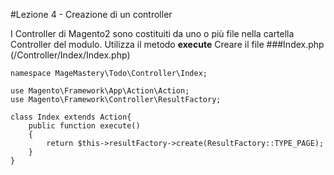 #Lezione 4 - Creazione di un controller

I Controller di Magento2 sono costituiti da uno o più file nella cartella Controller del modulo.
Utilizza il metodo **execute**
Creare il file
###Index.php (/Controller/Index/Index.php)
```
namespace MageMastery\Todo\Controller\Index;

use Magento\Framework\App\Action\Action;
use Magento\Framework\Controller\ResultFactory;

class Index extends Action{
    public function execute()
    {
        return $this->resultFactory->create(ResultFactory::TYPE_PAGE);
    }
}

```
